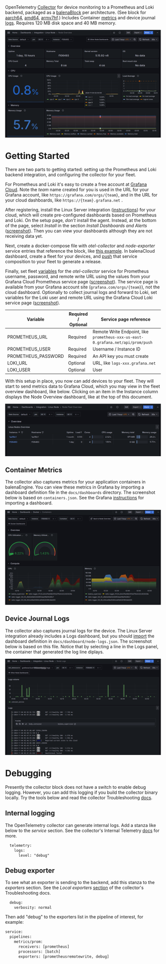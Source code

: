 OpenTelemetry [Collector](https://opentelemetry.io/docs/collector/) for device monitoring to a Prometheus and Loki backend, packaged as a [balenaBlock](https://docs.balena.io/learn/develop/blocks/#using-your-block-in-other-projects) per architecture. (See block for [aarch64](https://hub.balena.io/blocks/2068757/otel-collector-device-prom-aarch64), [amd64](https://hub.balena.io/blocks/2068764/otel-collector-device-prom-amd64), [armv7hf](https://hub.balena.io/blocks/2068759/otel-collector-device-prom-armv7hf).) Includes Container [metrics](#container-metrics) and device journal [logs](#device-journal-logs). Requires 120 MB disk space and 40 MB memory.

![Node overview](docs/node-overview.png)

# Getting Started
There are two parts to getting started: setting up the Prometheus and Loki backend integration, and configuring the collector for your fleet.

For Prometheus and Loki it's easy to create a free account at [Grafana Cloud](https://grafana.com/products/cloud/). Note the *team* name created for you is used in the URL for your Grafana account, like `https://grafana.com/orgs/{team}`, and in the URL for your cloud dashboards, like `https://{team}.grafana.net` .

After registering, install the Linux Server integration ([instructions](https://grafana.com/docs/grafana-cloud/monitor-infrastructure/integrations/get-started/)) for your cloud, which will create pre-configured dashboards based on Prometheus and Loki. On the setup page, *don't* install the agent. Instead, at the bottom of the page, select *Install* in the section *Install Dashboards and Alerts* ([screenshot](docs/install-linux-integration.png)). Then you can view your dashboards although they are not receiving data yet.

Next, create a docker-compose file with  *otel-collector* and *node-exporter* service entries that reference the block, like [this example](https://github.com/balena-io-experimental/otel-collector-device-prom/blob/master/docs/example). In balenaCloud dashboard, create a fleet for your devices, and [push](https://docs.balena.io/learn/deploy/deployment/#balena-push) that service composition to your fleet to generate a release.

Finally, set fleet [variables](https://docs.balena.io/learn/manage/variables/#fleet-wide-variables) for the *otel-collector* service for Prometheus username, password, and remote write URL using the values from your Grafana Cloud Prometheus service page ([screenshot](docs/prometheus-config.png)). The service page is available from your Grafana account site (`grafana.com/orgs/{team}`), not the cloud dashboard. Optionally to collect journal logs and forward to Loki, set variables for the Loki user and remote URL using the Grafana Cloud Loki service page ([screenshot](docs/loki-config.png)).

| Variable | Required / Optional |Service page reference |
| -------- | ------------------- | ---------------------- |
| PROMETHEUS_URL | Required | Remote Write Endpoint, like `prometheus-xxx-us-east-0.grafana.net/api/prom/push` |
| PROMETHEUS_USER | Required | Username / Instance ID |
| PROMETHEUS_PASSWORD | Required | An API key you must create |
| LOKI_URL | Optional | URL, like `logs-xxx.grafana.net` |
| LOKI_USER | Optional | User |


With this setup in place, you now can add devices to your fleet. They will start to send metrics data to Grafana Cloud, which you may view in the fleet overview dashboard, like below. Clicking on an item in the Instance column displays the Node Overview dashboard, like at the top of this document.

![Fleet overview](docs/fleet-overview.png)

## Container Metrics
The collector also captures metrics for your application containers in balenaEngine. You can view these metrics in Grafana by importing a dashboard definition file in the `docs/dashboards` directory. The screenshot below is based on `containers.json`. See the Grafana [instructions](https://grafana.com/docs/grafana/latest/dashboards/build-dashboards/import-dashboards/) for importing a dashboard.

![Containers](docs/containers.png)

## Device Journal Logs
The collector also captures journal logs for the device. The Linux Server integration already includes a Logs dashboard, but you should [import](https://grafana.com/docs/grafana/latest/dashboards/build-dashboards/import-dashboards/) the dashboard definition in `docs/dashboard/node-logs.json`. The screenshot below is based on this file. Notice that by selecting a line in the Logs panel, the container that generated the log line diplays.

![Logs](docs/logs.png)

# Debugging
Presently the collector block does not have a switch to enable debug logging. However, you can add this logging if you build the collector binary locally. Try the tools below and read the collector Troubleshooting [docs](https://opentelemetry.io/docs/collector/troubleshooting/).

## Internal logging
The OpenTelemetry collector can generate internal logs. Add a stanza like below to the *service* section. See the collector's Internal Telemetry [docs](https://opentelemetry.io/docs/collector/internal-telemetry/) for more.

```
  telemetry:
    logs:
      level: "debug"
```

## Debug exporter
To see what an exporter is sending to the backend, add this stanza to the *exporters* section. See the *Local exporters* [section](https://opentelemetry.io/docs/collector/troubleshooting/#local-exporters) of the collector's Troubleshooting docs.

```
  debug:
    verbosity: normal
```

Then add "debug" to the exporters list in the pipeline of interest, for example:

```
service:
  pipelines:
    metrics/prom:
      receivers: [prometheus]
      processors: [batch]
      exporters: [prometheusremotewrite, debug]
```